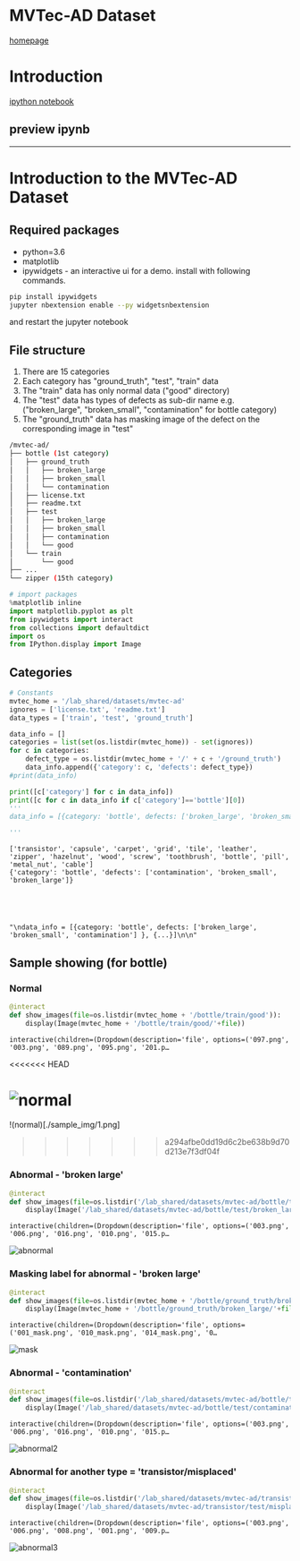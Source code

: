 # MVTec-AD Dataset
[homepage](https://www.mvtec.com/company/research/datasets/mvtec-ad/)

# Introduction
[ipython notebook](intro_mvtec-ad.ipynb)

## preview ipynb
---
# Introduction to the MVTec-AD Dataset
## Required packages
* python=3.6
* matplotlib
* ipywidgets - an interactive ui for a demo. install with following commands.
```bash
pip install ipywidgets
jupyter nbextension enable --py widgetsnbextension
```
and restart the jupyter notebook

## File structure
1. There are 15 categories
2. Each category has "ground_truth", "test", "train" data
3. The "train" data has only normal data ("good" directory)
4. The "test" data has types of defects as sub-dir name e.g. ("broken_large", "broken_small", "contamination" for bottle category)
5. The "ground_truth" data has masking image of the defect on the corresponding image in "test"

```bash
/mvtec-ad/   
├── bottle (1st category)
│   ├── ground_truth
│   │   ├── broken_large
│   │   ├── broken_small
│   │   └── contamination
│   ├── license.txt
│   ├── readme.txt
│   ├── test
│   │   ├── broken_large
│   │   ├── broken_small
│   │   ├── contamination
│   │   └── good
│   └── train
│       └── good
├── ...
└── zipper (15th category)
```


```python
# import packages
%matplotlib inline
import matplotlib.pyplot as plt
from ipywidgets import interact
from collections import defaultdict
import os
from IPython.display import Image

```

## Categories


```python
# Constants
mvtec_home = '/lab_shared/datasets/mvtec-ad'
ignores = ['license.txt', 'readme.txt']
data_types = ['train', 'test', 'ground_truth']
```


```python
data_info = []
categories = list(set(os.listdir(mvtec_home)) - set(ignores))
for c in categories:
    defect_type = os.listdir(mvtec_home + '/' + c + '/ground_truth')
    data_info.append({'category': c, 'defects': defect_type})
#print(data_info)

print([c['category'] for c in data_info])
print([c for c in data_info if c['category']=='bottle'][0])
'''
data_info = [{category: 'bottle', defects: ['broken_large', 'broken_small', 'contamination'] }, {...}]

'''
```

    ['transistor', 'capsule', 'carpet', 'grid', 'tile', 'leather', 'zipper', 'hazelnut', 'wood', 'screw', 'toothbrush', 'bottle', 'pill', 'metal_nut', 'cable']
    {'category': 'bottle', 'defects': ['contamination', 'broken_small', 'broken_large']}





    "\ndata_info = [{category: 'bottle', defects: ['broken_large', 'broken_small', 'contamination'] }, {...}]\n\n"



## Sample showing (for bottle)
### Normal


```python
@interact
def show_images(file=os.listdir(mvtec_home + '/bottle/train/good')):
    display(Image(mvtec_home + '/bottle/train/good/'+file))
```


    interactive(children=(Dropdown(description='file', options=('097.png', '003.png', '089.png', '095.png', '201.p…
<<<<<<< HEAD

![normal](./sample_img/1.png)
=======
!(normal)[./sample_img/1.png]
>>>>>>> a294afbe0dd19d6c2be638b9d70d213e7f3df04f

### Abnormal - 'broken large'


```python
@interact
def show_images(file=os.listdir('/lab_shared/datasets/mvtec-ad/bottle/test/broken_large')):
    display(Image('/lab_shared/datasets/mvtec-ad/bottle/test/broken_large/'+file))

```


    interactive(children=(Dropdown(description='file', options=('003.png', '006.png', '016.png', '010.png', '015.p…

![abnormal](./sample_img/2.png)

### Masking label for abnormal - 'broken large'


```python
@interact
def show_images(file=os.listdir(mvtec_home + '/bottle/ground_truth/broken_large')):
    display(Image(mvtec_home + '/bottle/ground_truth/broken_large/'+file))
```


    interactive(children=(Dropdown(description='file', options=('001_mask.png', '010_mask.png', '014_mask.png', '0…

![mask](./sample_img/3.png)

### Abnormal - 'contamination'


```python
@interact
def show_images(file=os.listdir('/lab_shared/datasets/mvtec-ad/bottle/test/contamination')):
    display(Image('/lab_shared/datasets/mvtec-ad/bottle/test/contamination/'+file))
```


    interactive(children=(Dropdown(description='file', options=('003.png', '006.png', '016.png', '010.png', '015.p…

![abnormal2](./sample_img/4.png)

### Abnormal for another type = 'transistor/misplaced'


```python
@interact
def show_images(file=os.listdir('/lab_shared/datasets/mvtec-ad/transistor/test/misplaced')):
    display(Image('/lab_shared/datasets/mvtec-ad/transistor/test/misplaced/'+file))
```


    interactive(children=(Dropdown(description='file', options=('003.png', '006.png', '008.png', '001.png', '009.p…

![abnormal3](./sample_img/5.png)
